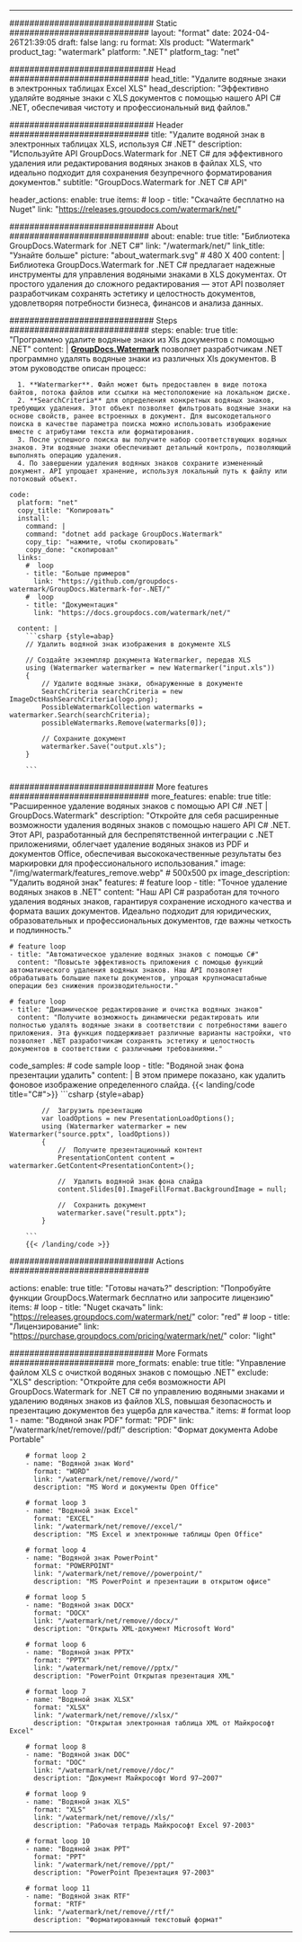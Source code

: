 
---
############################# Static ############################
layout: "format"
date:  2024-04-26T21:39:05
draft: false
lang: ru
format: Xls
product: "Watermark"
product_tag: "watermark"
platform: ".NET"
platform_tag: "net"

############################# Head ############################
head_title: "Удалите водяные знаки в электронных таблицах Excel XLS"
head_description: "Эффективно удаляйте водяные знаки с XLS документов с помощью нашего API C# .NET, обеспечивая чистоту и профессиональный вид файлов."

############################# Header ############################
title: "Удалите водяной знак в электронных таблицах XLS, используя C# .NET" 
description: "Используйте API GroupDocs.Watermark for .NET C# для эффективного удаления или редактирования водяных знаков в файлах XLS, что идеально подходит для сохранения безупречного форматирования документов."
subtitle: "GroupDocs.Watermark for .NET C# API" 

header_actions:
  enable: true
  items:
    #  loop
    - title: "Скачайте бесплатно на Nuget"
      link: "https://releases.groupdocs.com/watermark/net/"
      
############################# About ############################
about:
    enable: true
    title: "Библиотека GroupDocs.Watermark for .NET C#"
    link: "/watermark/net/"
    link_title: "Узнайте больше"
    picture: "about_watermark.svg" # 480 X 400
    content: |
       Библиотека GroupDocs.Watermark for .NET C# предлагает надежные инструменты для управления водяными знаками в XLS документах. От простого удаления до сложного редактирования — этот API позволяет разработчикам сохранять эстетику и целостность документов, удовлетворяя потребности бизнеса, финансов и анализа данных.

############################# Steps ############################
steps:
    enable: true
    title: "Программно удалите водяные знаки из Xls документов с помощью .NET"
    content: |
      **[GroupDocs.Watermark](https://products.groupdocs.com/watermark/net/)** позволяет разработчикам .NET программно удалять водяные знаки из различных Xls документов. В этом руководстве описан процесс:
      
      1. **Watermarker**. Файл может быть предоставлен в виде потока байтов, потока файлов или ссылки на местоположение на локальном диске.
      2. **SearchCriteria** для определения конкретных водяных знаков, требующих удаления. Этот объект позволяет фильтровать водяные знаки на основе свойств, ранее встроенных в документ. Для высокодетального поиска в качестве параметра поиска можно использовать изображение вместе с атрибутами текста или форматирования.
      3. После успешного поиска вы получите набор соответствующих водяных знаков. Эти водяные знаки обеспечивают детальный контроль, позволяющий выполнять операцию удаления.
      4. По завершении удаления водяных знаков сохраните измененный документ. API упрощает хранение, используя локальный путь к файлу или потоковый объект.
   
    code:
      platform: "net"
      copy_title: "Копировать"
      install:
        command: |
        command: "dotnet add package GroupDocs.Watermark"
        copy_tip: "нажмите, чтобы скопировать"
        copy_done: "скопировал"
      links:
        #  loop
        - title: "Больше примеров"
          link: "https://github.com/groupdocs-watermark/GroupDocs.Watermark-for-.NET/"
        #  loop
        - title: "Документация"
          link: "https://docs.groupdocs.com/watermark/net/"
          
      content: |
        ```csharp {style=abap}
        // Удалить водяной знак изображения в документе XLS

        // Создайте экземпляр документа Watermarker, передав XLS
        using (Watermarker watermarker = new Watermarker("input.xls"))
        {
            // Удалите водяные знаки, обнаруженные в документе
            SearchCriteria searchCriteria = new ImageDctHashSearchCriteria(logo.png);
            PossibleWatermarkCollection watermarks = watermarker.Search(searchCriteria);
            possibleWatermarks.Remove(watermarks[0]);

            // Сохраните документ
            watermarker.Save("output.xls");
        }
        
        ```  

############################# More features ############################
more_features:
  enable: true
  title: "Расширенное удаление водяных знаков с помощью API C# .NET | GroupDocs.Watermark"
  description: "Откройте для себя расширенные возможности удаления водяных знаков с помощью нашего API C# .NET. Этот API, разработанный для беспрепятственной интеграции с .NET приложениями, облегчает удаление водяных знаков из PDF и документов Office, обеспечивая высококачественные результаты без маркировки для профессионального использования."
  image: "/img/watermark/features_remove.webp" # 500x500 px
  image_description: "Удалить водяной знак"
  features:
    # feature loop
    - title: "Точное удаление водяных знаков в .NET"
      content: "Наш API C# разработан для точного удаления водяных знаков, гарантируя сохранение исходного качества и формата ваших документов. Идеально подходит для юридических, образовательных и профессиональных документов, где важны четкость и подлинность."

    # feature loop
    - title: "Автоматическое удаление водяных знаков с помощью C#"
      content: "Повысьте эффективность приложения с помощью функций автоматического удаления водяных знаков. Наш API позволяет обрабатывать большие пакеты документов, упрощая крупномасштабные операции без снижения производительности."

    # feature loop
    - title: "Динамическое редактирование и очистка водяных знаков"
      content: "Получите возможность динамически редактировать или полностью удалять водяные знаки в соответствии с потребностями вашего приложения. Эта функция поддерживает различные варианты настройки, что позволяет .NET разработчикам сохранять эстетику и целостность документов в соответствии с различными требованиями."
      
  code_samples:
    # code sample loop
    - title: "Водяной знак фона презентации удалить"
      content: |
        В этом примере показано, как удалить фоновое изображение определенного слайда.
        {{< landing/code title="C#">}}
        ```csharp {style=abap}
        
            //  Загрузить презентацию
            var loadOptions = new PresentationLoadOptions();
            using (Watermarker watermarker = new Watermarker("source.pptx", loadOptions))
            {
                //  Получите презентационный контент
                PresentationContent content = watermarker.GetContent<PresentationContent>();

                //  Удалить водяной знак фона слайда
                content.Slides[0].ImageFillFormat.BackgroundImage = null;

                //  Сохранить документ
                watermarker.save("result.pptx");
            }

        ```
        {{< /landing/code >}}


############################# Actions ############################

actions:
  enable: true
  title: "Готовы начать?"
  description: "Попробуйте функции GroupDocs.Watermark бесплатно или запросите лицензию"
  items:
    #  loop
    - title: "Nuget скачать"
      link: "https://releases.groupdocs.com/watermark/net/"
      color: "red"
        #  loop
    - title: "Лицензирование"
      link: "https://purchase.groupdocs.com/pricing/watermark/net/"
      color: "light"


############################# More Formats #####################
more_formats:
    enable: true
    title: "Управление файлом XLS с очисткой водяных знаков с помощью .NET"
    exclude: "XLS"
    description: "Откройте для себя возможности API GroupDocs.Watermark for .NET C# по управлению водяными знаками и удалению водяных знаков из файлов XLS, повышая безопасность и презентацию документов без ущерба для качества."
    items: 
        # format loop 1
        - name: "Водяной знак PDF"
          format: "PDF"
          link: "/watermark/net/remove//pdf/"
          description: "Формат документа Adobe Portable"

        # format loop 2
        - name: "Водяной знак Word"
          format: "WORD"
          link: "/watermark/net/remove//word/"
          description: "MS Word и документы Open Office"
          
        # format loop 3
        - name: "Водяной знак Excel"
          format: "EXCEL"
          link: "/watermark/net/remove//excel/"
          description: "MS Excel и электронные таблицы Open Office"

        # format loop 4
        - name: "Водяной знак PowerPoint"
          format: "POWERPOINT"
          link: "/watermark/net/remove//powerpoint/"
          description: "MS PowerPoint и презентации в открытом офисе"

        # format loop 5
        - name: "Водяной знак DOCX"
          format: "DOCX"
          link: "/watermark/net/remove//docx/"
          description: "Открыть XML-документ Microsoft Word"
          
        # format loop 6
        - name: "Водяной знак PPTX"
          format: "PPTX"
          link: "/watermark/net/remove//pptx/"
          description: "PowerPoint Открытая презентация XML"
          
        # format loop 7
        - name: "Водяной знак XLSX"
          format: "XLSX"
          link: "/watermark/net/remove//xlsx/"
          description: "Открытая электронная таблица XML от Майкрософт Excel"

        # format loop 8
        - name: "Водяной знак DOC"
          format: "DOC"
          link: "/watermark/net/remove//doc/"
          description: "Документ Майкрософт Word 97—2007"

        # format loop 9
        - name: "Водяной знак XLS"
          format: "XLS"
          link: "/watermark/net/remove//xls/"
          description: "Рабочая тетрадь Майкрософт Excel 97-2003"

        # format loop 10
        - name: "Водяной знак PPT"
          format: "PPT"
          link: "/watermark/net/remove//ppt/"
          description: "PowerPoint Презентация 97-2003"

        # format loop 11
        - name: "Водяной знак RTF"
          format: "RTF"
          link: "/watermark/net/remove//rtf/"
          description: "Форматированный текстовый формат"

---